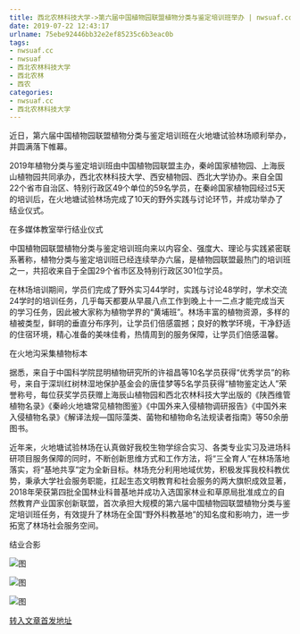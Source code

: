 ```yaml
---
title: 西北农林科技大学->第六届中国植物园联盟植物分类与鉴定培训班举办 | nwsuaf.cc
date: 2019-07-22 12:43:17
urlname: 75ebe92446bb32e2ef85235c6b3eac0b
tags: 
- nwsuaf.cc
- nwsuaf
- 西北农林科技大学
- 西北农林
- 西农
categories:
- nwsuaf.cc
- 西北农林科技大学
---
```



近日，第六届中国植物园联盟植物分类与鉴定培训班在火地塘试验林场顺利举办，并圆满落下帷幕。

2019年植物分类与鉴定培训班由中国植物园联盟主办，秦岭国家植物园、上海辰山植物园共同承办，西北农林科技大学、西安植物园、西北大学协办。来自全国22个省市自治区、特别行政区49个单位的59名学员，在秦岭国家植物园经过5天的培训后，在火地塘试验林场完成了10天的野外实践与讨论环节，并成功举办了结业仪式。

在多媒体教室举行结业仪式

中国植物园联盟植物分类与鉴定培训班向来以内容全、强度大、理论与实践紧密联系著称，植物分类与鉴定培训班已经连续举办六届，是植物园联盟最热门的培训班之一，共招收来自于全国29个省市区及特别行政区301位学员。

在林场培训期间，学员们完成了野外实习44学时，实践与讨论48学时，学术交流24学时的培训任务，几乎每天都要从早晨八点工作到晚上十一二点才能完成当天的学习任务，因此被大家称为植物学界的“黄埔班”。林场丰富的植物资源，多样的植被类型，鲜明的垂直分布序列，让学员们倍感震撼；良好的教学环境，干净舒适的住宿环境，精心准备的美味佳肴，热情周到的服务保障，让学员们倍感温馨。

在火地沟采集植物标本

据悉，来自于中国科学院昆明植物研究所的许祖昌等10名学员获得“优秀学员”的称号，来自于深圳红树林湿地保护基金会的唐佳梦等5名学员获得“植物鉴定达人”荣誉称号，每位获奖学员获赠上海辰山植物园和西北农林科技大学出版的《陕西维管植物名录》《秦岭火地塘常见植物图鉴》《中国外来入侵植物调研报告》《中国外来入侵植物名录》《解译法规—国际藻类、菌物和植物命名法规读者指南》等50余册图书。

近年来，火地塘试验林场在认真做好我校生物学综合实习、各类专业实习及进场科研项目服务保障的同时，不断创新思维方式和工作方法，将“三全育人”在林场落地落实，将“基地共享”定为全新目标。林场充分利用地域优势，积极发挥我校科教优势，秉承大学社会服务职能，扛起生态文明教育和社会服务的两大旗帜成效显著，2018年荣获第四批全国林业科普基地并成功入选国家林业和草原局批准成立的自然教育产业国家创新联盟，首次承担大规模的第六届中国植物园联盟植物分类与鉴定培训班任务，有效提升了林场在全国“野外科教基地”的知名度和影响力，进一步拓宽了林场社会服务空间。

结业合影



![图](https://news.nwsuaf.edu.cn/images/content/2019-07/20190722100718376320.jpg)

![图](https://news.nwsuaf.edu.cn/images/content/2019-07/20190722100637472212.jpg)

![图](https://news.nwsuaf.edu.cn/images/content/2019-07/20190722100508262114.jpg)

[转入文章首发地址](https://news.nwsuaf.edu.cn/xnxw/91105.htm)